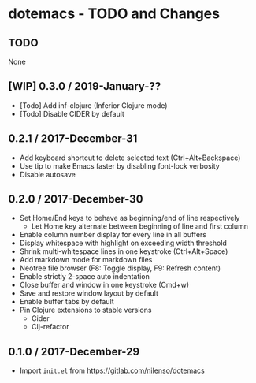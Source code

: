 # dotemacs - TODO and Changes

## TODO

None

## [WIP] 0.3.0 / 2019-January-??

- [Todo] Add inf-clojure (Inferior Clojure mode)
- [Todo] Disable CIDER by default


## 0.2.1 / 2017-December-31

- Add keyboard shortcut to delete selected text (Ctrl+Alt+Backspace)
- Use tip to make Emacs faster by disabling font-lock verbosity
- Disable autosave


## 0.2.0 / 2017-December-30

- Set Home/End keys to behave as beginning/end of line respectively
  - Let Home key alternate between beginning of line and first column
- Enable column number display for every line in all buffers
- Display whitespace with highlight on exceeding width threshold
- Shrink multi-whitespace lines in one keystroke (Ctrl+Alt+Space)
- Add markdown mode for markdown files
- Neotree file browser (F8: Toggle display, F9: Refresh content)
- Enable strictly 2-space auto indentation
- Close buffer and window in one keystroke (Cmd+w)
- Save and restore window layout by default
- Enable buffer tabs by default
- Pin Clojure extensions to stable versions
  - Cider
  - Clj-refactor


## 0.1.0 / 2017-December-29

- Import `init.el` from https://gitlab.com/nilenso/dotemacs
